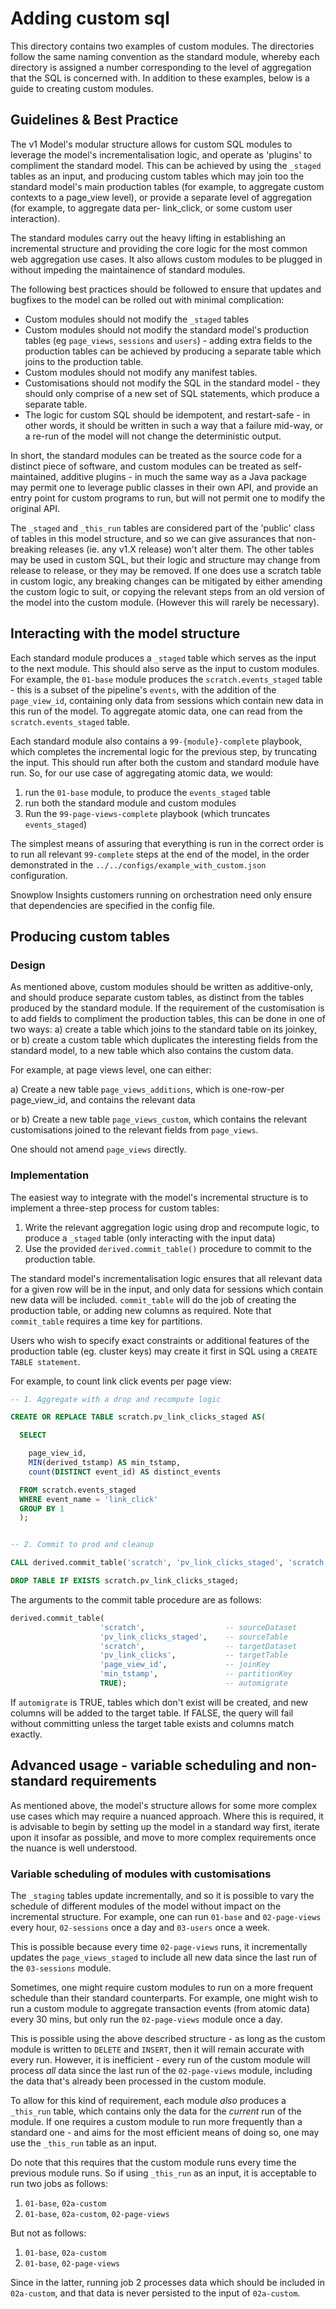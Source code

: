 # Adding custom sql

This directory contains two examples of custom modules. The directories follow the same naming convention as the standard module, whereby each directory is assigned a number corresponding to the level of aggregation that the SQL is concerned with. In addition to these examples, below is a guide to creating custom modules.

## Guidelines & Best Practice

The v1 Model's modular structure allows for custom SQL modules to leverage the model's incrementalisation logic, and operate as 'plugins' to compliment the standard model. This can be achieved by using the `_staged` tables as an input, and producing custom tables which may join too the standard model's main production tables (for example, to aggregate custom contexts to a page_view level), or provide a separate level of aggregation (for example, to aggregate data per- link_click, or some custom user interaction).

The standard modules carry out the heavy lifting in establishing an incremental structure and providing the core logic for the most common web aggregation use cases. It also allows custom modules to be plugged in without impeding the maintainence of standard modules.

The following best practices should be followed to ensure that updates and bugfixes to the model can be rolled out with minimal complication:

- Custom modules should not modify the `_staged` tables
- Custom modules should not modify the standard model's production tables (eg `page_views`, `sessions` and `users`) - adding extra fields to the production tables can be achieved by producing a separate table which joins to the production table.
- Custom modules should not modify any manifest tables.
- Customisations should not modify the SQL in the standard model - they should only comprise of a new set of SQL statements, which produce a separate table.
- The logic for custom SQL should be idempotent, and restart-safe - in other words, it should be written in such a way that a failure mid-way, or a re-run of the model will not change the deterministic output.

In short, the standard modules can be treated as the source code for a distinct piece of software, and custom modules can be treated as self-maintained, additive plugins - in much the same way as a Java package may permit one to leverage public classes in their own API, and provide an entry point for custom programs to run, but will not permit one to modify the original API.

The `_staged` and `_this_run` tables are considered part of the 'public' class of tables in this model structure, and so we can give assurances that non-breaking releases (ie. any v1.X release) won't alter them. The other tables may be used in custom SQL, but their logic and structure may change from release to release, or they may be removed. If one does use a scratch table in custom logic, any breaking changes can be mitigated by either amending the custom logic to suit, or copying the relevant steps from an old version of the model into the custom module. (However this will rarely be necessary).

## Interacting with the model structure

Each standard module produces a `_staged` table which serves as the input to the next module. This should also serve as the input to custom modules. For example, the `01-base` module produces the `scratch.events_staged` table - this is a subset of the pipeline's `events`, with the addition of the `page_view_id`, containing only data from sessions which contain new data in this run of the model. To aggregate atomic data, one can read from the `scratch.events_staged` table.

Each standard module also contains a `99-{module}-complete` playbook, which completes the incremental logic for the previous step, by truncating the input. This should run after both the custom and standard module have run. So, for our use case of aggregating atomic data, we would:

  1. run the `01-base` module, to produce the `events_staged` table
  2. run both the standard module and custom modules
  3. Run the `99-page-views-complete` playbook (which truncates `events_staged`)

The simplest means of assuring that everything is run in the correct order is to run all relevant `99-complete` steps at the end of the model, in the order demonstrated in the `../../configs/example_with_custom.json` configuration.

Snowplow Insights customers running on orchestration need only ensure that dependencies are specified in the config file.

## Producing custom tables

### Design

As mentioned above, custom modules should be written as additive-only, and should produce separate custom tables, as distinct from the tables produced by the standard module. If the requirement of the customisation is to add fields to compliment the production tables, this can be done in one of two ways: a) create a table which joins to the standard table on its joinkey, or b) create a custom table which duplicates the interesting fields from the standard model, to a new table which also contains the custom data.

For example, at page views level, one can either:

a) Create a new table `page_views_additions`, which is one-row-per page_view_id, and contains the relevant data

or b) Create a new table `page_views_custom`, which contains the relevant customisations joined to the relevant fields from `page_views`.

One should not amend `page_views` directly.

### Implementation

The easiest way to integrate with the model's incremental structure is to implement a three-step process for custom tables:

1. Write the relevant aggregation logic using drop and recompute logic, to produce a `_staged` table (only interacting with the input data)
2. Use the provided `derived.commit_table()` procedure to commit to the production table.

The standard model's incrementalisation logic ensures that all relevant data for a given row will be in the input, and only data for sessions which contain new data will be included. `commit_table` will do the job of creating the production table, or adding new columns as required. Note that `commit_table` requires a time key for partitions.

Users who wish to specify exact constraints or additional features of the production table (eg. cluster keys) may create it first in SQL using a `CREATE TABLE statement`.

For example, to count link click events per page view:

```SQL
-- 1. Aggregate with a drop and recompute logic

CREATE OR REPLACE TABLE scratch.pv_link_clicks_staged AS(

  SELECT

    page_view_id,
    MIN(derived_tstamp) AS min_tstamp,
    count(DISTINCT event_id) AS distinct_events

  FROM scratch.events_staged
  WHERE event_name = 'link_click'
  GROUP BY 1
  );


-- 2. Commit to prod and cleanup

CALL derived.commit_table('scratch', 'pv_link_clicks_staged', 'scratch', 'pv_link_clicks', 'page_view_id', 'min_tstamp', TRUE);

DROP TABLE IF EXISTS scratch.pv_link_clicks_staged;
```

The arguments to the commit table procedure are as follows:

```SQL
derived.commit_table(
                    'scratch',                  -- sourceDataset
                    'pv_link_clicks_staged',    -- sourceTable
                    'scratch',                  -- targetDataset
                    'pv_link_clicks',           -- targetTable
                    'page_view_id',             -- joinKey
                    'min_tstamp',               -- partitionKey
                    TRUE);                      -- automigrate
```

If `automigrate` is TRUE, tables which don't exist will be created, and new columns will be added to the target table. If FALSE, the query will fail without committing unless the target table exists and columns match exactly.

## Advanced usage - variable scheduling and non-standard requirements

As mentioned above, the model's structure allows for some more complex use cases which may require a nuanced approach. Where this is required, it is advisable to begin by setting up the model in a standard way first, iterate upon it insofar as possible, and move to more complex requirements once the nuance is well understood.

### Variable scheduling of modules with customisations

The `_staging` tables update incrementally, and so it is possible to vary the schedule of different modules of the model without impact on the incremental structure. For example, one can run `01-base` and `02-page-views` every hour, `02-sessions` once a day and `03-users` once a week.

This is possible because every time `02-page-views` runs, it incrementally updates the `page_views_staged` to include all new data since the last run of the `03-sessions` module.

Sometimes, one might require custom modules to run on a more frequent schedule than their standard counterparts. For example, one might wish to run a custom module to aggregate transaction events (from atomic data) every 30 mins, but only run the `02-page-views` module once a day.

This is possible using the above described structure - as long as the custom module is written to `DELETE` and `INSERT`, then it will remain accurate with every run. However, it is inefficient - every run of the custom module will process _all_ data since the last run of the `02-page-views` module, including the data that's already been processed in the custom module.

To allow for this kind of requirement, each module _also_ produces a `_this_run` table, which contains only the data for the _current_ run of the module. If one requires a custom module to run more frequently than a standard one - and aims for the most efficient means of doing so, one may use the `_this_run` table as an input.

Do note that this requires that the custom module runs every time the previous module runs. So if using `_this_run` as an input, it is acceptable to run two jobs as follows:

1. `01-base`, `02a-custom`
2. `01-base`, `02a-custom`, `02-page-views`

But not as follows:

1. `01-base`, `02a-custom`
2. `01-base`, `02-page-views`

Since in the latter, running job 2 processes data which should be included in `02a-custom`, and that data is never persisted to the input of `02a-custom`.
